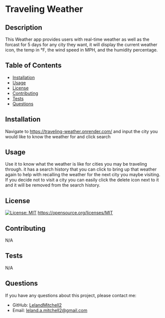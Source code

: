 # Traveling Weather

  ## Description
  This Weather app provides users with real-time weather as well as the forcast for 5 days for any city they want, it will display the current weather icon, the temp in °F, the wind speed in MPH, and the humidity percentage.

  ## Table of Contents
  * [Installation](#installation)
  * [Usage](#usage)
  * [License](#license)
  * [Contributing](#contributing)
  * [Tests](#tests)
  * [Questions](#questions)

  ## Installation
  Navigate to https://traveling-weather.onrender.com/ and input the city you  would like to know the weather for and click search

  ## Usage
  Use it to know what the weather is like for cities you may be traveling through. it has a search history that you can click to bring up that weather again to help with recalling the weather for the next city you maybe visiting. If you decide not to visit a city you can easily click the delete icon next to it and it will be removed from the search history.

  ## License
  [![License: MIT](https://img.shields.io/badge/License-MIT-yellow.svg)](https://opensource.org/licenses/MIT)
  https://opensource.org/licenses/MIT

  ## Contributing
  N/A

  ## Tests
  N/A

  ## Questions
  If you have any questions about this project, please contact me:
  
  * GitHub: [LelandMitchell2](https://github.com/LelandMitchell2)
  * Email: leland.a.mitchell2@gmail.com

